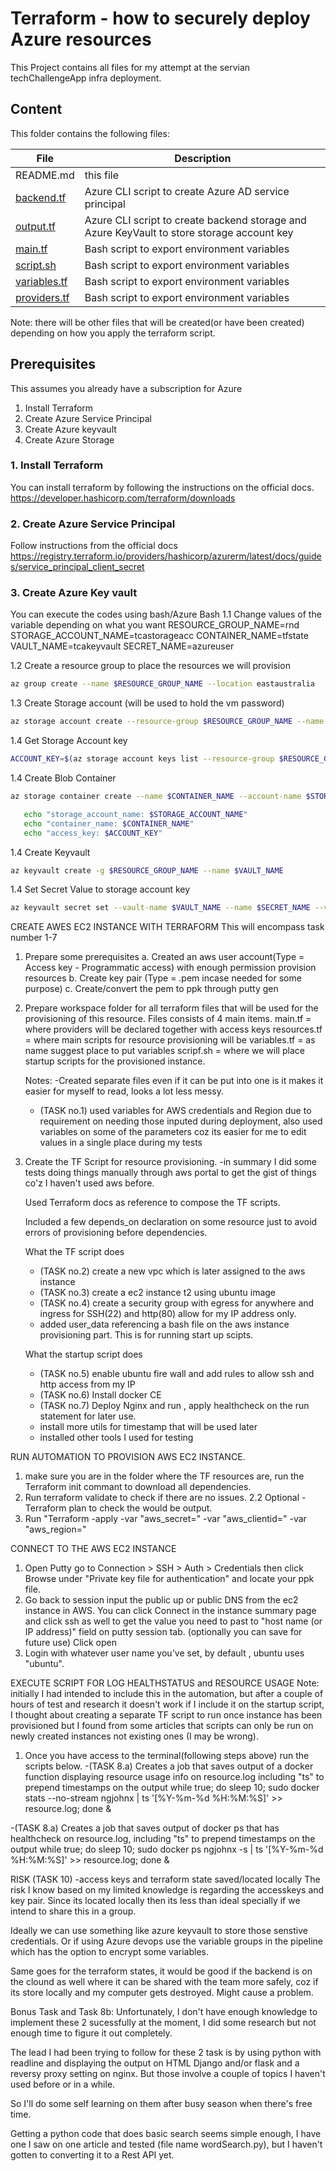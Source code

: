 # Terraform - how to securely deploy Azure resources

This Project contains all files for my attempt at the servian techChallengeApp infra deployment.

## Content
This folder contains the following files:

| File | Description |
|------|-------------|
| README.md | this file |
| [backend.tf](./backend.tf) | Azure CLI script to create Azure AD service principal |
| [output.tf](./id_rsa) | Azure CLI script to create backend storage and Azure KeyVault to store storage account key |
| [main.tf](./main.tf) | Bash script to export environment variables |
| [script.sh](./script.sh) | Bash script to export environment variables |
| [variables.tf](./variables.tf) | Bash script to export environment variables |
| [providers.tf](./providers.tf) | Bash script to export environment variables |
Note: there will be other files that will be created(or have been created) depending on how you apply the terraform script.

## Prerequisites
This assumes you already have a subscription for Azure

1. Install Terraform
2. Create Azure Service Principal 
3. Create Azure keyvault
4. Create Azure Storage

### 1. Install Terraform 
You can install terraform by following the instructions on the official docs.
https://developer.hashicorp.com/terraform/downloads


### 2. Create Azure Service Principal
Follow instructions from the official docs 
https://registry.terraform.io/providers/hashicorp/azurerm/latest/docs/guides/service_principal_client_secret


### 3. Create Azure Key vault
You can execute the codes using bash/Azure Bash
1.1 Change values of the variable depending on what you want 
    RESOURCE_GROUP_NAME=rnd
    STORAGE_ACCOUNT_NAME=tcastorageacc
    CONTAINER_NAME=tfstate
    VAULT_NAME=tcakeyvault
    SECRET_NAME=azureuser

1.2 Create a resource group to place the resources we will provision
 ```bash
az group create --name $RESOURCE_GROUP_NAME --location eastaustralia
```

1.3 Create Storage account (will be used to hold the vm password)
 ```bash
az storage account create --resource-group $RESOURCE_GROUP_NAME --name $STORAGE_ACCOUNT_NAME --sku Standard_LRS --encryption-services blob
```

1.4 Get Storage Account key
 ```bash
ACCOUNT_KEY=$(az storage account keys list --resource-group $RESOURCE_GROUP_NAME --account-name $STORAGE_ACCOUNT_NAME --query [0].value -o tsv
```

1.4 Create Blob Container
 ```bash
 az storage container create --name $CONTAINER_NAME --account-name $STORAGE_ACCOUNT_NAME --account-key $ACCOUNT_KEY

    echo "storage_account_name: $STORAGE_ACCOUNT_NAME"
    echo "container_name: $CONTAINER_NAME"
    echo "access_key: $ACCOUNT_KEY"
```

1.4 Create Keyvault
 ```bash
az keyvault create -g $RESOURCE_GROUP_NAME --name $VAULT_NAME 
```

1.4 Set Secret Value to storage account key
 ```bash
az keyvault secret set --vault-name $VAULT_NAME --name $SECRET_NAME --value $ACCOUNT_KEY
```

CREATE AWES EC2 INSTANCE WITH TERRAFORM
This will encompass task number 1-7
1. Prepare some prerequisites 
   a. Created an aws user account(Type = Access key - Programmatic access) with enough permission provision resources
   b. Create key pair (Type = .pem incase needed for some purpose)
   c. Create/convert the pem to ppk through putty gen

2. Prepare workspace folder for all terraform files that will be used for the provisioning of this resource. Files consists of 4 main items. 
   main.tf       = where providers will be declared together with access keys
   resources.tf  = where main scripts for resource provisioning will be 
   variables.tf  = as name suggest place to put variables
   scripf.sh     = where we will place startup scripts for the provisioned instance.

   Notes:
    -Created separate files even if it can be put into one is it makes it easier for myself to read, looks a lot less messy. 
    - (TASK no.1) used variables for AWS credentials and Region due to requirement on needing those inputed during deployment, also used variables on some of the parameters coz its easier for me to edit values in a single place during my tests

3. Create the TF Script for resource provisioning.
   -in summary I did some tests doing things manually through aws portal to get the gist of things co'z I haven't used aws before. 
   
   Used Terraform docs as reference to compose the TF scripts. 
   
   Included a few depends_on declaration on some resource just to avoid errors of provisioning before dependencies. 

   What the TF script does
   - (TASK no.2) create a new vpc which is later assigned to the aws instance 
   - (TASK no.3) create a ec2 instance t2 using ubuntu image 
   - (TASK no.4) create a security group with egress for anywhere and ingress for SSH(22) and http(80) allow for my IP address only. 
   - added user_data referencing a bash file on the aws instance provisioning part. This is for running start up scipts.

   What the startup script does
   - (TASK no.5) enable ubuntu fire wall and add rules to allow ssh and http access from my IP 
   - (TASK no.6) Install docker CE
   - (TASK no.7) Deploy Nginx and run , apply healthcheck on the run statement for later use.
   - install more utils for timestamp that will be used later
   - installed other tools I used for testing

RUN AUTOMATION TO PROVISION AWS EC2 INSTANCE. 
1. make sure you are in the folder where the TF resources are, run the Terraform init commant to download all dependencies.
2. Run terraform validate to check if there are no issues.
2.2 Optional - Terraform plan to check the would be output.
3. Run "Terraform -apply -var "aws_secret=<secret key>" -var "aws_clientid=<client id>" -var "aws_region=<aws region>"

CONNECT TO THE AWS EC2 INSTANCE
1. Open Putty go to Connection > SSH > Auth > Credentials then click Browse under "Private key file for authentication" and locate your ppk file.
2. Go back to session input the public up or public DNS from the ec2 instance in AWS. You can click Connect in the instance summary page and click ssh as well to get the value you need to past to "host name (or IP address)" field on putty session tab. (optionally you can save for future use) Click open
3. Login with whatever user name you've set, by default , ubuntu uses "ubuntu".

EXECUTE SCRIPT FOR LOG HEALTHSTATUS and RESOURCE USAGE
Note: initially I had intended to include this in the automation, but after a couple of hours of test and research it doesn't work if I include it on the startup script, I thought about creating a separate TF script to run once instance has been provisioned but I found from some articles that scripts can only be run on newly created instances not existing ones (I may be wrong). 

1. Once you have access to the terminal(following steps above) run the scripts below.
  -(TASK 8.a) Creates a job that saves output of a docker function displaying  resource usage info on resource.log including "ts" to prepend timestamps on the output 
  while true; do sleep 10; sudo docker stats --no-stream ngjohnx | ts '[%Y-%m-%d %H:%M:%S]' >> resource.log; done &
  
  -(TASK 8.a) Creates a job that saves output of docker ps that has healthcheck on resource.log, including "ts" to prepend timestamps on the output 
  while true; do sleep 10; sudo docker ps ngjohnx -s | ts '[%Y-%m-%d %H:%M:%S]' >> resource.log; done &




RISK (TASK 10)
-access keys and terraform state saved/located locally
The risk I know based on my limited knowledge is regarding the accesskeys and key pair. Since its located locally then its less than ideal specially if we intend to share this in a group. 

Ideally we can use something like azure keyvault to store those senstive credentials. Or if using Azure devops use the variable groups in the pipeline which has the option to encrypt some variables. 

Same goes for the terraform states, it would be good if the backend is on the clound as well where it can be shared with the team more safely, coz if its store locally and my computer gets destroyed. Might cause a problem.



Bonus Task and Task 8b: 
Unfortunately, I don't have enough knowledge to implement these 2 sucessfully at the moment, I did some research but not enough time to figure it out completely. 

The lead I had been trying to follow for these 2 task is by using python with readline and displaying the output on HTML Django and/or flask and a reversy proxy setting on nginx. But those involve a couple of topics I haven't used before or in a while. 

So I'll do some self learning on them after busy season when there's free time. 

Getting a python code that does basic search seems simple enough, I have one I saw on one article and tested (file name wordSearch.py), but I haven't gotten to converting it to a Rest API yet.


